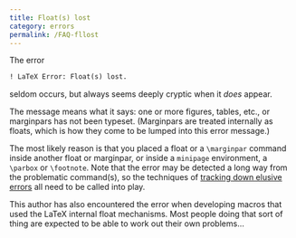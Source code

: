 ```yaml
---
title: Float(s) lost
category: errors
permalink: /FAQ-fllost
---
```


The error
```latex
! LaTeX Error: Float(s) lost.
```
seldom occurs, but always seems deeply cryptic when it _does_
appear.

The message means what it says: one or more figures, tables, etc., or
marginpars has not been typeset.  (Marginpars are treated internally
as floats, which is how they come to be lumped into this error
message.)

The most likely reason is that you placed a float or a `\marginpar`
command inside another float or marginpar, or inside a
`minipage` environment, a `\parbox` or `\footnote`.
Note that the error may be detected a long way from the problematic
command(s), so the techniques of 
[tracking down elusive errors](FAQ-erroradvice) all need to be
called into play.

This author has also encountered the error when developing macros that
used the LaTeX internal float mechanisms.  Most people doing that
sort of thing are expected to be able to work out their own problems&hellip;

